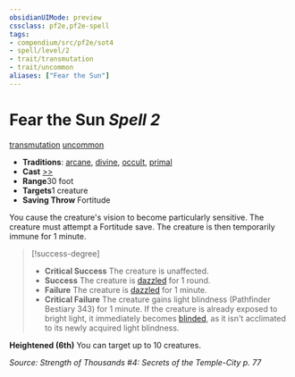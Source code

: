 ```yaml
---
obsidianUIMode: preview
cssclass: pf2e,pf2e-spell
tags:
- compendium/src/pf2e/sot4
- spell/level/2
- trait/transmutation
- trait/uncommon
aliases: ["Fear the Sun"]
---
```

# Fear the Sun *Spell 2*   
[transmutation](../../rules/traits/transmutation.md)  [uncommon](../../rules/traits/uncommon.md)  

- **Traditions**: [arcane](../../rules/traits/arcane.md), [divine](../../rules/traits/divine.md), [occult](../../rules/traits/occult.md), [primal](../../rules/traits/primal.md)
- **Cast** [>>](../../rules/core-rulebook/chapter-9-playing-the-game.md#Actions "Two-Action") 
- **Range**30 foot
- **Targets**1 creature
- **Saving Throw** Fortitude

You cause the creature's vision to become particularly sensitive. The creature must attempt a Fortitude save. The creature is then temporarily immune for 1 minute.

> [!success-degree] 
> - **Critical Success** The creature is unaffected.
> - **Success** The creature is [dazzled](../../rules/conditions.md#Dazzled) for 1 round.
> - **Failure** The creature is [dazzled](../../rules/conditions.md#Dazzled) for 1 minute.
> - **Critical Failure** The creature gains light blindness (Pathfinder Bestiary 343) for 1 minute. If the creature is already exposed to bright light, it immediately becomes [blinded](../../rules/conditions.md#Blinded), as it isn't acclimated to its newly acquired light blindness.

**Heightened (6th)** You can target up to 10 creatures.

*Source: Strength of Thousands #4: Secrets of the Temple-City p. 77*